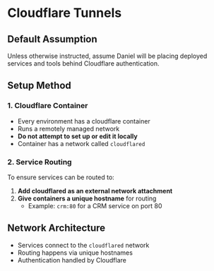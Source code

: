 # Cloudflare Tunnels

## Default Assumption
Unless otherwise instructed, assume Daniel will be placing deployed services and tools behind Cloudflare authentication.

## Setup Method

### 1. Cloudflare Container
- Every environment has a cloudflare container
- Runs a remotely managed network
- **Do not attempt to set up or edit it locally**
- Container has a network called `cloudflared`

### 2. Service Routing
To ensure services can be routed to:

1. **Add cloudflared as an external network attachment**
2. **Give containers a unique hostname** for routing
   - Example: `crm:80` for a CRM service on port 80

## Network Architecture
- Services connect to the `cloudflared` network
- Routing happens via unique hostnames
- Authentication handled by Cloudflare
